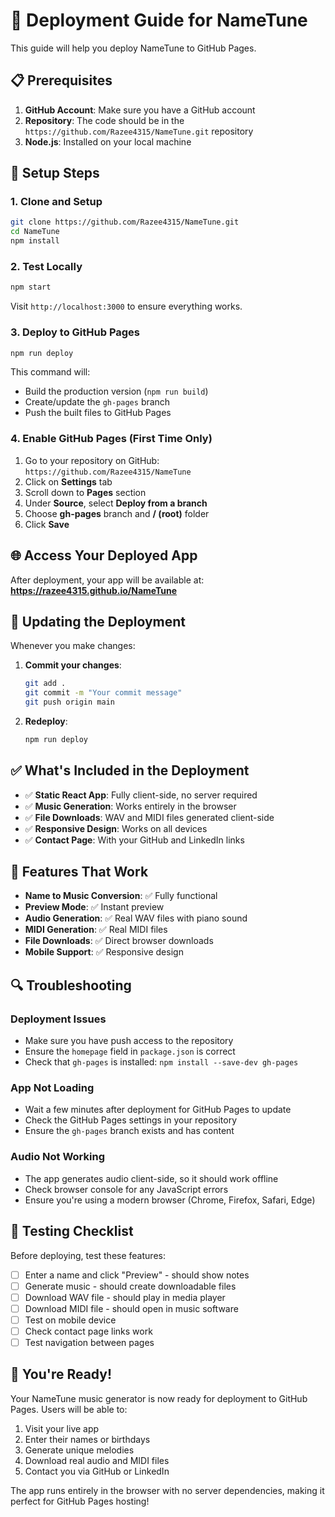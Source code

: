 # 🚀 Deployment Guide for NameTune

This guide will help you deploy NameTune to GitHub Pages.

## 📋 Prerequisites

1. **GitHub Account**: Make sure you have a GitHub account
2. **Repository**: The code should be in the `https://github.com/Razee4315/NameTune.git` repository
3. **Node.js**: Installed on your local machine

## 🔧 Setup Steps

### 1. Clone and Setup
```bash
git clone https://github.com/Razee4315/NameTune.git
cd NameTune
npm install
```

### 2. Test Locally
```bash
npm start
```
Visit `http://localhost:3000` to ensure everything works.

### 3. Deploy to GitHub Pages
```bash
npm run deploy
```

This command will:
- Build the production version (`npm run build`)
- Create/update the `gh-pages` branch
- Push the built files to GitHub Pages

### 4. Enable GitHub Pages (First Time Only)

1. Go to your repository on GitHub: `https://github.com/Razee4315/NameTune`
2. Click on **Settings** tab
3. Scroll down to **Pages** section
4. Under **Source**, select **Deploy from a branch**
5. Choose **gh-pages** branch and **/ (root)** folder
6. Click **Save**

## 🌐 Access Your Deployed App

After deployment, your app will be available at:
**https://razee4315.github.io/NameTune**

## 🔄 Updating the Deployment

Whenever you make changes:

1. **Commit your changes**:
   ```bash
   git add .
   git commit -m "Your commit message"
   git push origin main
   ```

2. **Redeploy**:
   ```bash
   npm run deploy
   ```

## ✅ What's Included in the Deployment

- ✅ **Static React App**: Fully client-side, no server required
- ✅ **Music Generation**: Works entirely in the browser
- ✅ **File Downloads**: WAV and MIDI files generated client-side
- ✅ **Responsive Design**: Works on all devices
- ✅ **Contact Page**: With your GitHub and LinkedIn links

## 🎵 Features That Work

- **Name to Music Conversion**: ✅ Fully functional
- **Preview Mode**: ✅ Instant preview
- **Audio Generation**: ✅ Real WAV files with piano sound
- **MIDI Generation**: ✅ Real MIDI files
- **File Downloads**: ✅ Direct browser downloads
- **Mobile Support**: ✅ Responsive design

## 🔍 Troubleshooting

### Deployment Issues
- Make sure you have push access to the repository
- Ensure the `homepage` field in `package.json` is correct
- Check that `gh-pages` is installed: `npm install --save-dev gh-pages`

### App Not Loading
- Wait a few minutes after deployment for GitHub Pages to update
- Check the GitHub Pages settings in your repository
- Ensure the `gh-pages` branch exists and has content

### Audio Not Working
- The app generates audio client-side, so it should work offline
- Check browser console for any JavaScript errors
- Ensure you're using a modern browser (Chrome, Firefox, Safari, Edge)

## 📱 Testing Checklist

Before deploying, test these features:

- [ ] Enter a name and click "Preview" - should show notes
- [ ] Generate music - should create downloadable files
- [ ] Download WAV file - should play in media player
- [ ] Download MIDI file - should open in music software
- [ ] Test on mobile device
- [ ] Check contact page links work
- [ ] Test navigation between pages

## 🎉 You're Ready!

Your NameTune music generator is now ready for deployment to GitHub Pages. Users will be able to:

1. Visit your live app
2. Enter their names or birthdays
3. Generate unique melodies
4. Download real audio and MIDI files
5. Contact you via GitHub or LinkedIn

The app runs entirely in the browser with no server dependencies, making it perfect for GitHub Pages hosting!
